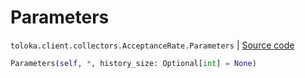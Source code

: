 # Parameters
`toloka.client.collectors.AcceptanceRate.Parameters` | [Source code](https://github.com/Toloka/toloka-kit/blob/v0.1.26/src/client/collectors.py#L112)

```python
Parameters(self, *, history_size: Optional[int] = None)
```

